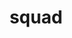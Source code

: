 ---
permalink: /engineering/projects/squad/
project_link_name: squad
project_maintainers: ''
project_stats: 'true'
project_url: https://github.com/Linaro/squad
title: squad
---